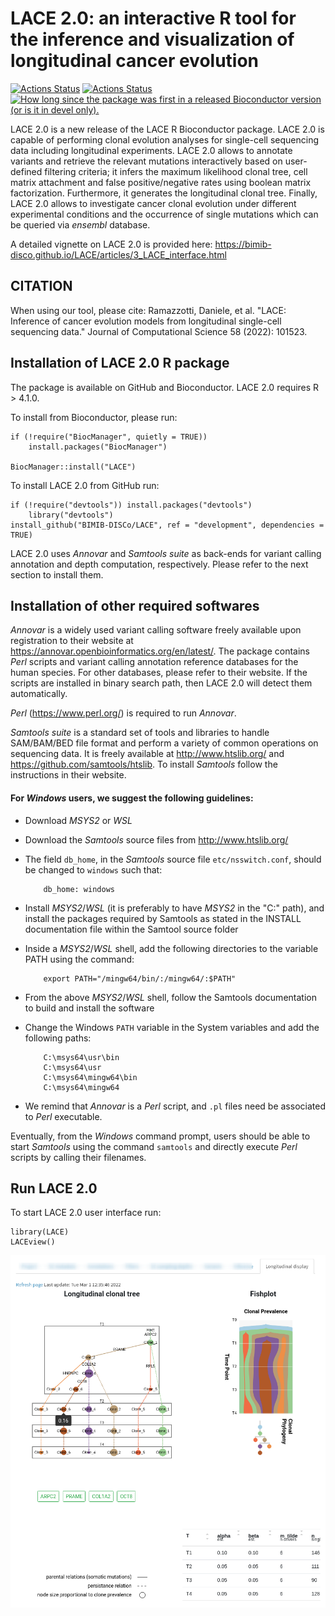 LACE 2.0: an interactive R tool for the inference and visualization of longitudinal cancer evolution
============================================

[![Actions Status](https://github.com/BIMIB-DISCo/LACE/workflows/check-master/badge.svg)](https://github.com/BIMIB-DISCo/LACE/actions?query=workflow%3Acheck-master)
[![Actions Status](https://github.com/BIMIB-DISCo/LACE/workflows/check-development/badge.svg)](https://github.com/BIMIB-DISCo/LACE/actions?query=workflow%3Acheck-development)
<a href="http://bioconductor.org/packages/release/bioc/html/LACE.html#since"><img border="0" src="http://bioconductor.org/shields/years-in-bioc/LACE.svg" title="How long since the package was first in a released Bioconductor version (or is it in devel only)."/></a>

LACE 2.0 is a new release of the LACE R Bioconductor package. LACE 2.0 is capable of performing clonal evolution analyses for single-cell sequencing data including longitudinal experiments. LACE 2.0 allows to annotate variants and retrieve the relevant mutations interactively based on user-defined filtering criteria; it infers the maximum likelihood clonal tree, cell matrix attachment and false positive/negative rates using boolean matrix factorization. Furthermore, it generates the longitudinal clonal tree. Finally, LACE 2.0 allows to investigate cancer clonal evolution under different experimental conditions and the occurrence of single mutations which can be queried via *ensembl* database. 

A detailed vignette on LACE 2.0 is provided here: https://bimib-disco.github.io/LACE/articles/3_LACE_interface.html 

## CITATION

When using our tool, please cite: Ramazzotti, Daniele, et al. "LACE: Inference of cancer evolution models from longitudinal single-cell sequencing data." Journal of Computational Science 58 (2022): 101523. 

## Installation of LACE 2.0 R package

The package is available on GitHub and Bioconductor.
LACE 2.0 requires R > 4.1.0.

To install from Bioconductor, please run:
```
if (!require("BiocManager", quietly = TRUE))
    install.packages("BiocManager")

BiocManager::install("LACE")
```

To install LACE 2.0 from GitHub run:
```
if (!require("devtools")) install.packages("devtools")
    library("devtools")
install_github("BIMIB-DISCo/LACE", ref = "development", dependencies = TRUE)
```

LACE 2.0 uses *Annovar* and *Samtools suite* as back-ends for variant calling annotation and depth computation, respectively. Please refer to the next section to install them. 

## Installation of other required softwares 

*Annovar* is a widely used variant calling software freely available upon registration to their website at https://annovar.openbioinformatics.org/en/latest/.
The package contains *Perl* scripts and variant calling annotation reference databases for the human species. For other databases, please refer to their website.
If the scripts are installed in binary search path, then LACE 2.0 will detect them automatically. 

*Perl*  (https://www.perl.org/) is required to run *Annovar*. 

*Samtools suite* is a standard set of tools and libraries to handle SAM/BAM/BED file format and perform a variety of common operations on sequencing data. It is freely available at http://www.htslib.org/ and https://github.com/samtools/htslib. To install *Samtools* follow the instructions in their website. 


#### For *Windows* users, we suggest the following guidelines:

* Download *MSYS2* or *WSL*
* Download the *Samtools* source files from http://www.htslib.org/
* The field `db_home`, in the *Samtools* source file `etc/nsswitch.conf`, should be changed to `windows` such that:
    ```
        db_home: windows
    ```
        
* Install *MSYS2*/*WSL* (it is preferably to have *MSYS2* in the "C:" path), and install the packages required by Samtools as stated in the INSTALL documentation file within the Samtool source folder
* Inside a *MSYS2*/*WSL* shell, add the following directories to the variable PATH using the command: 
	```
        export PATH="/mingw64/bin/:/mingw64/:$PATH"
    ```
* From the above *MSYS2*/*WSL* shell, follow the Samtools documentation to build and install the software 
* Change the Windows `PATH` variable in the System variables and add the following paths:
	```
        C:\msys64\usr\bin 
        C:\msys64\usr 
        C:\msys64\mingw64\bin 
        C:\msys64\mingw64
    ```
* We remind that *Annovar* is a *Perl* script, and `.pl` files need be associated to *Perl* executable.   

Eventually, from the *Windows* command prompt, users should be able to start *Samtools* using the command  `samtools` and directly execute *Perl* scripts by calling their filenames.

## Run LACE 2.0

To start LACE 2.0 user interface run: 
```
library(LACE)
LACEview()
```
![Picture](https://github.com/BIMIB-DISCo/LACE/blob/master/vignettes/resources/Display_tab.png?raw=true)
